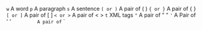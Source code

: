 `w`         A word
`p`         A paragraph
`s`         A sentence
`( or )`    A pair of ( )
`{ or }`    A pair of { }
`[ or ]`    A pair of [ ]
`< or >`    A pair of < >
`t`         XML tags
`"`         A pair of " "
`'`         A Pair of ' '
 `          A pair of ` `